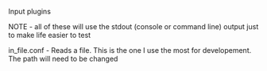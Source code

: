 Input plugins  

NOTE - all of these will use the stdout (console or command line) output just to make life easier to test  

in_file.conf - Reads a file. This is the one I use the most for developement. The path will need to be changed 
